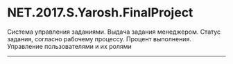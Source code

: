 # NET.2017.S.Yarosh.FinalProject

Система управления заданиями. Выдача задания менеджером. Статус задания, согласно рабочему процессу. Процент выполнения.
Управление пользователями и их ролями
<hr>
